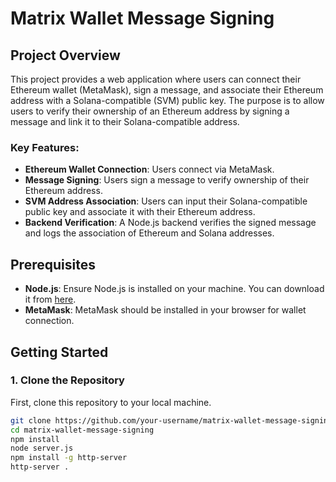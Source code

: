 # Matrix Wallet Message Signing

## Project Overview

This project provides a web application where users can connect their Ethereum wallet (MetaMask), sign a message, and associate their Ethereum address with a Solana-compatible (SVM) public key. The purpose is to allow users to verify their ownership of an Ethereum address by signing a message and link it to their Solana-compatible address.

### Key Features:
- **Ethereum Wallet Connection**: Users connect via MetaMask.
- **Message Signing**: Users sign a message to verify ownership of their Ethereum address.
- **SVM Address Association**: Users can input their Solana-compatible public key and associate it with their Ethereum address.
- **Backend Verification**: A Node.js backend verifies the signed message and logs the association of Ethereum and Solana addresses.

## Prerequisites

- **Node.js**: Ensure Node.js is installed on your machine. You can download it from [here](https://nodejs.org).
- **MetaMask**: MetaMask should be installed in your browser for wallet connection.

## Getting Started

### 1. Clone the Repository

First, clone this repository to your local machine.

```bash
git clone https://github.com/your-username/matrix-wallet-message-signing.git
cd matrix-wallet-message-signing
npm install
node server.js
npm install -g http-server
http-server .


